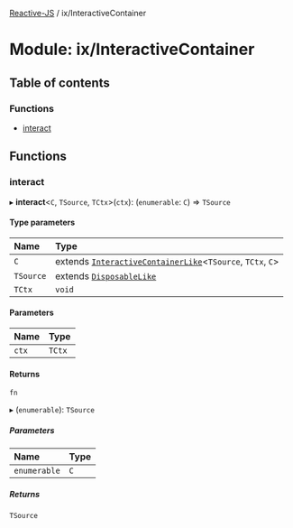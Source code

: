 [Reactive-JS](../README.md) / ix/InteractiveContainer

# Module: ix/InteractiveContainer

## Table of contents

### Functions

- [interact](ix_InteractiveContainer.md#interact)

## Functions

### interact

▸ **interact**<`C`, `TSource`, `TCtx`\>(`ctx`): (`enumerable`: `C`) => `TSource`

#### Type parameters

| Name | Type |
| :------ | :------ |
| `C` | extends [`InteractiveContainerLike`](../interfaces/ix.InteractiveContainerLike.md)<`TSource`, `TCtx`, `C`\> |
| `TSource` | extends [`DisposableLike`](../interfaces/util.DisposableLike.md) |
| `TCtx` | `void` |

#### Parameters

| Name | Type |
| :------ | :------ |
| `ctx` | `TCtx` |

#### Returns

`fn`

▸ (`enumerable`): `TSource`

##### Parameters

| Name | Type |
| :------ | :------ |
| `enumerable` | `C` |

##### Returns

`TSource`
